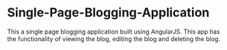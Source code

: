 # Single-Page-Blogging-Application
This a single page blogging application built using AngularJS. This app has the functionality of viewing the blog, editing the blog and deleting the blog.
